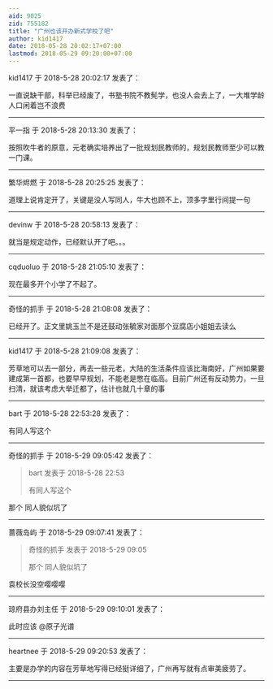 ```yaml
---
aid: 9025
zid: 755182
title: "广州也该开办新式学校了吧"
author: kid1417
date: 2018-05-28 20:02:17+07:00
lastmod: 2018-05-29 09:20:00+07:00
---
```


kid1417 于 2018-5-28 20:02:17 发表了：

一直说缺干部，科举已经废了，书塾书院不教髡学，也没人会去上了，一大堆学龄人口闲着岂不浪费

---

平一指 于 2018-5-28 20:13:30 发表了：

按照吹牛者的原意，元老确实培养出了一批规划民教师的，规划民教师至少可以教一门课。

---

繁华烬燃 于 2018-5-28 20:25:25 发表了：

道理上说肯定开了，关键是没人写同人，牛大也顾不上，顶多字里行间提一句

---

devinw 于 2018-5-28 20:58:13 发表了：

就当是规定动作，已经默认开了吧。。。

---

cqduoluo 于 2018-5-28 21:05:10 发表了：

现在最多开个小学了不起了。

---

奇怪的抓手 于 2018-5-28 21:08:08 发表了：

已经开了。正文里姚玉兰不是还鼓动张毓家对面那个豆腐店小姐姐去读么

---

kid1417 于 2018-5-28 21:09:08 发表了：

芳草地可以去一部分，再去一些元老，大陆的生活条件应该比海南好，广州如果要建成第一首都，也要早早规划，不能老是憋在临高。目前广州还有反动势力，一旦扫清，就该考虑大举迁都了，估计也就几十章的事

---

bart 于 2018-5-28 22:53:28 发表了：

有同人写这个

---

奇怪的抓手 于 2018-5-29 09:05:42 发表了：

> bart 发表于 2018-5-28 22:53
>
> 有同人写这个

那个 同人貌似坑了

---

蔷薇岛屿 于 2018-5-29 09:07:41 发表了：

> 奇怪的抓手 发表于 2018-5-29 09:05
>
> 那个 同人貌似坑了

袁校长没空嘤嘤嘤

---

琼府县办刘主任 于 2018-5-29 09:10:01 发表了：

此时应该
@原子光谱

---

heartnee 于 2018-5-29 09:20:53 发表了：

主要是办学的内容在芳草地写得已经挺详细了，广州再写就有点审美疲劳了。

---
